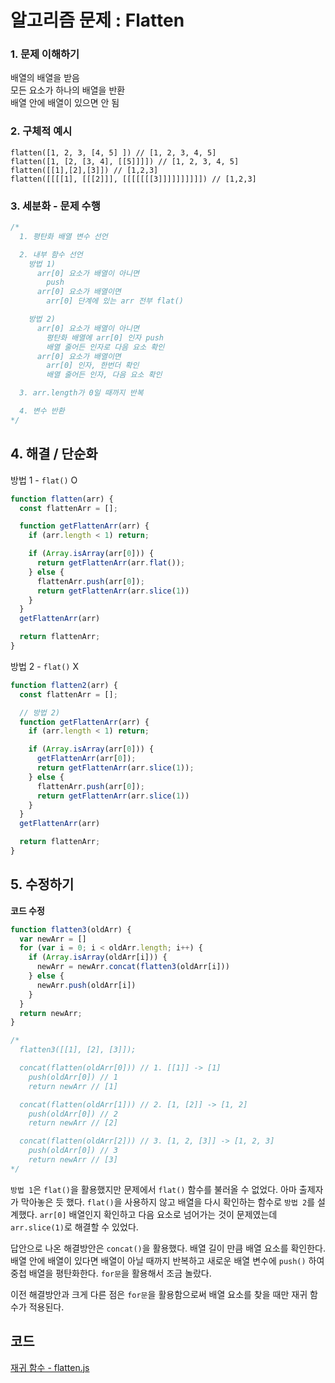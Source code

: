 # 알고리즘 문제 : Flatten

### 1. 문제 이해하기
배열의 배열을 받음    
모든 요소가 하나의 배열을 반환    
배열 안에 배열이 있으면 안 됨   

### 2. 구체적 예시
```
flatten([1, 2, 3, [4, 5] ]) // [1, 2, 3, 4, 5]
flatten([1, [2, [3, 4], [[5]]]]) // [1, 2, 3, 4, 5]
flatten([[1],[2],[3]]) // [1,2,3]
flatten([[[[1], [[[2]]], [[[[[[[3]]]]]]]]]]) // [1,2,3]
```

### 3. 세분화 - 문제 수행
```javascript
/*
  1. 평탄화 배열 변수 선언

  2. 내부 함수 선언
    방법 1)
      arr[0] 요소가 배열이 아니면
        push
      arr[0] 요소가 배열이면
        arr[0] 단계에 있는 arr 전부 flat()

    방법 2)
      arr[0] 요소가 배열이 아니면
        평탄화 배열에 arr[0] 인자 push
        배열 줄어든 인자로 다음 요소 확인
      arr[0] 요소가 배열이면
        arr[0] 인자, 한번더 확인
        배열 줄어든 인자, 다음 요소 확인

  3. arr.length가 0일 때까지 반복

  4. 변수 반환
*/
```

## 4. 해결 / 단순화
방법 1 - `flat()` O
```javascript
function flatten(arr) {
  const flattenArr = [];

  function getFlattenArr(arr) {
    if (arr.length < 1) return;

    if (Array.isArray(arr[0])) {
      return getFlattenArr(arr.flat());
    } else {
      flattenArr.push(arr[0]);
      return getFlattenArr(arr.slice(1))
    }
  }
  getFlattenArr(arr)

  return flattenArr;
}
```

방법 2 - `flat()` X
```javascript
function flatten2(arr) {
  const flattenArr = [];

  // 방법 2)
  function getFlattenArr(arr) {
    if (arr.length < 1) return;

    if (Array.isArray(arr[0])) {
      getFlattenArr(arr[0]);
      return getFlattenArr(arr.slice(1));
    } else {
      flattenArr.push(arr[0]);
      return getFlattenArr(arr.slice(1))
    }
  }
  getFlattenArr(arr)

  return flattenArr;
}
```

## 5. 수정하기
**코드 수정**    
```javascript
function flatten3(oldArr) {
  var newArr = []
  for (var i = 0; i < oldArr.length; i++) {
    if (Array.isArray(oldArr[i])) {
      newArr = newArr.concat(flatten3(oldArr[i]))
    } else {
      newArr.push(oldArr[i])
    }
  }
  return newArr;
}

/*
  flatten3([[1], [2], [3]]);

  concat(flatten(oldArr[0])) // 1. [[1]] -> [1]
    push(oldArr[0]) // 1
    return newArr // [1]

  concat(flatten(oldArr[1])) // 2. [1, [2]] -> [1, 2]
    push(oldArr[0]) // 2
    return newArr // [2]

  concat(flatten(oldArr[2])) // 3. [1, 2, [3]] -> [1, 2, 3]   
    push(oldArr[0]) // 3
    return newArr // [3]
*/
```
`방법 1`은 `flat()`을 활용했지만 문제에서 `flat()` 함수를 불러올 수 없었다. 아마 출제자가 막아놓은 듯 했다. `flat()`을 사용하지 않고 배열을 다시 확인하는 함수로 `방법 2`를 설계했다. `arr[0]` 배열인지 확인하고 다음 요소로 넘어가는 것이 문제였는데 `arr.slice(1)`로 해결할 수 있었다.

답안으로 나온 해결방안은 `concat()`을 활용했다. 배열 길이 만큼 배열 요소를 확인한다. 배열 안에 배열이 있다면 배열이 아닐 때까지 반복하고 새로운 배열 변수에 `push()` 하여 중첩 배열을 평탄화한다. `for문`을 활용해서 조금 놀랐다. 

이전 해결방안과 크게 다른 점은 `for문`을 활용함으로써 배열 요소를 찾을 때만 재귀 함수가 적용된다.

## 코드
[재귀 함수 - flatten.js](../../../algorithm/problem/recursion/problem/flatten.js)